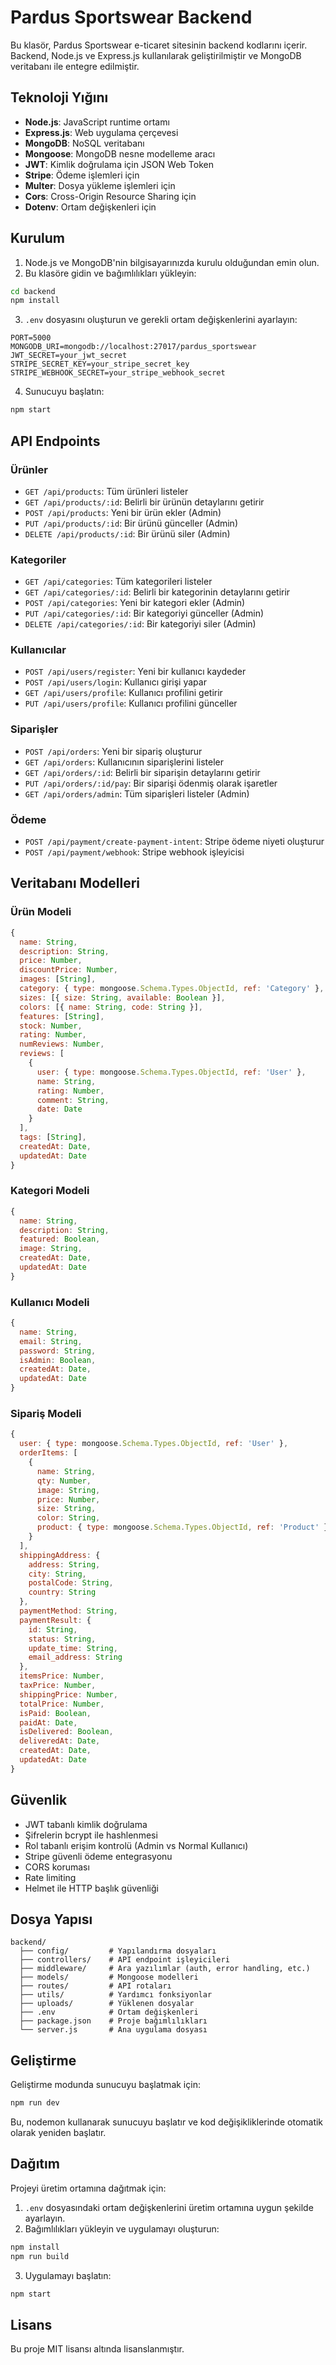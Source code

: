 # Pardus Sportswear Backend

Bu klasör, Pardus Sportswear e-ticaret sitesinin backend kodlarını içerir. Backend, Node.js ve Express.js kullanılarak geliştirilmiştir ve MongoDB veritabanı ile entegre edilmiştir.

## Teknoloji Yığını

- **Node.js**: JavaScript runtime ortamı
- **Express.js**: Web uygulama çerçevesi
- **MongoDB**: NoSQL veritabanı
- **Mongoose**: MongoDB nesne modelleme aracı
- **JWT**: Kimlik doğrulama için JSON Web Token
- **Stripe**: Ödeme işlemleri için
- **Multer**: Dosya yükleme işlemleri için
- **Cors**: Cross-Origin Resource Sharing için
- **Dotenv**: Ortam değişkenleri için

## Kurulum

1. Node.js ve MongoDB'nin bilgisayarınızda kurulu olduğundan emin olun.
2. Bu klasöre gidin ve bağımlılıkları yükleyin:

```bash
cd backend
npm install
```

3. `.env` dosyasını oluşturun ve gerekli ortam değişkenlerini ayarlayın:

```
PORT=5000
MONGODB_URI=mongodb://localhost:27017/pardus_sportswear
JWT_SECRET=your_jwt_secret
STRIPE_SECRET_KEY=your_stripe_secret_key
STRIPE_WEBHOOK_SECRET=your_stripe_webhook_secret
```

4. Sunucuyu başlatın:

```bash
npm start
```

## API Endpoints

### Ürünler

- `GET /api/products`: Tüm ürünleri listeler
- `GET /api/products/:id`: Belirli bir ürünün detaylarını getirir
- `POST /api/products`: Yeni bir ürün ekler (Admin)
- `PUT /api/products/:id`: Bir ürünü günceller (Admin)
- `DELETE /api/products/:id`: Bir ürünü siler (Admin)

### Kategoriler

- `GET /api/categories`: Tüm kategorileri listeler
- `GET /api/categories/:id`: Belirli bir kategorinin detaylarını getirir
- `POST /api/categories`: Yeni bir kategori ekler (Admin)
- `PUT /api/categories/:id`: Bir kategoriyi günceller (Admin)
- `DELETE /api/categories/:id`: Bir kategoriyi siler (Admin)

### Kullanıcılar

- `POST /api/users/register`: Yeni bir kullanıcı kaydeder
- `POST /api/users/login`: Kullanıcı girişi yapar
- `GET /api/users/profile`: Kullanıcı profilini getirir
- `PUT /api/users/profile`: Kullanıcı profilini günceller

### Siparişler

- `POST /api/orders`: Yeni bir sipariş oluşturur
- `GET /api/orders`: Kullanıcının siparişlerini listeler
- `GET /api/orders/:id`: Belirli bir siparişin detaylarını getirir
- `PUT /api/orders/:id/pay`: Bir siparişi ödenmiş olarak işaretler
- `GET /api/orders/admin`: Tüm siparişleri listeler (Admin)

### Ödeme

- `POST /api/payment/create-payment-intent`: Stripe ödeme niyeti oluşturur
- `POST /api/payment/webhook`: Stripe webhook işleyicisi

## Veritabanı Modelleri

### Ürün Modeli

```javascript
{
  name: String,
  description: String,
  price: Number,
  discountPrice: Number,
  images: [String],
  category: { type: mongoose.Schema.Types.ObjectId, ref: 'Category' },
  sizes: [{ size: String, available: Boolean }],
  colors: [{ name: String, code: String }],
  features: [String],
  stock: Number,
  rating: Number,
  numReviews: Number,
  reviews: [
    {
      user: { type: mongoose.Schema.Types.ObjectId, ref: 'User' },
      name: String,
      rating: Number,
      comment: String,
      date: Date
    }
  ],
  tags: [String],
  createdAt: Date,
  updatedAt: Date
}
```

### Kategori Modeli

```javascript
{
  name: String,
  description: String,
  featured: Boolean,
  image: String,
  createdAt: Date,
  updatedAt: Date
}
```

### Kullanıcı Modeli

```javascript
{
  name: String,
  email: String,
  password: String,
  isAdmin: Boolean,
  createdAt: Date,
  updatedAt: Date
}
```

### Sipariş Modeli

```javascript
{
  user: { type: mongoose.Schema.Types.ObjectId, ref: 'User' },
  orderItems: [
    {
      name: String,
      qty: Number,
      image: String,
      price: Number,
      size: String,
      color: String,
      product: { type: mongoose.Schema.Types.ObjectId, ref: 'Product' }
    }
  ],
  shippingAddress: {
    address: String,
    city: String,
    postalCode: String,
    country: String
  },
  paymentMethod: String,
  paymentResult: {
    id: String,
    status: String,
    update_time: String,
    email_address: String
  },
  itemsPrice: Number,
  taxPrice: Number,
  shippingPrice: Number,
  totalPrice: Number,
  isPaid: Boolean,
  paidAt: Date,
  isDelivered: Boolean,
  deliveredAt: Date,
  createdAt: Date,
  updatedAt: Date
}
```

## Güvenlik

- JWT tabanlı kimlik doğrulama
- Şifrelerin bcrypt ile hashlenmesi
- Rol tabanlı erişim kontrolü (Admin vs Normal Kullanıcı)
- Stripe güvenli ödeme entegrasyonu
- CORS koruması
- Rate limiting
- Helmet ile HTTP başlık güvenliği

## Dosya Yapısı

```
backend/
  ├── config/         # Yapılandırma dosyaları
  ├── controllers/    # API endpoint işleyicileri
  ├── middleware/     # Ara yazılımlar (auth, error handling, etc.)
  ├── models/         # Mongoose modelleri
  ├── routes/         # API rotaları
  ├── utils/          # Yardımcı fonksiyonlar
  ├── uploads/        # Yüklenen dosyalar
  ├── .env            # Ortam değişkenleri
  ├── package.json    # Proje bağımlılıkları
  └── server.js       # Ana uygulama dosyası
```

## Geliştirme

Geliştirme modunda sunucuyu başlatmak için:

```bash
npm run dev
```

Bu, nodemon kullanarak sunucuyu başlatır ve kod değişikliklerinde otomatik olarak yeniden başlatır.

## Dağıtım

Projeyi üretim ortamına dağıtmak için:

1. `.env` dosyasındaki ortam değişkenlerini üretim ortamına uygun şekilde ayarlayın.
2. Bağımlılıkları yükleyin ve uygulamayı oluşturun:

```bash
npm install
npm run build
```

3. Uygulamayı başlatın:

```bash
npm start
```

## Lisans

Bu proje MIT lisansı altında lisanslanmıştır. 